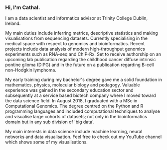 ### Hi, I'm Cathal.

<i class="ai ai-google-scholar-square ai-3x"></i>

I am a data scientist and informatics advisor at Trinity College Dublin, Ireland.

My main duties include inferring metrics, descriptive statistics and making visualisations from sequencing datasets. Currently specialising in the medical space with respect to genomics and bioinformatics. Recent projects include data analysis of modern high-throughput genomics experiments such as RNA-seq and ChIP-Rx. Set to receive authorship on an upcoming lab publication regarding the childhood cancer diffuse intrinsic pontine glioma (DIPG) and in the future on a publication regarding B-cell non-Hodgkin lymphoma. 

My early training during my bachelor's degree gave me a solid foundation in mathematics, physics, molecular biology and pedagogy. Valuable experience was gained in the secondary education sector and subsequently at a service based biotech company where I moved toward the data science field. In August 2018, I graduated with a MSc in Computational Genomics. The degree centred on the Python and R programming languages and included computational techniques to analyse and visualise large cohorts of datasets; not only in the bioinformatics domain but in any sub division of 'big data'.

My main interests in data science include machine learning, neural networks and data visualisation. Feel free to check out my YouTube channel which shows some of my visualisations.

<!-- **Twitter: [@cking](https://twitter.com/strnr)**   -->
<!-- **Email:** `echo wvtufqifo@hnbjm.dpn | tr '[b-{' '[a-z]'` -->
